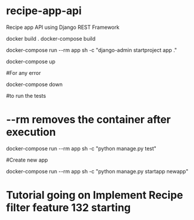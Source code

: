 # recipe-app-api

Recipe app API using Django REST Framework

docker build .
docker-compose build

docker-compose run --rm app sh -c "django-admin startproject app ."

docker-compose up

#For any error

docker-compose down

#to run the tests

# --rm removes the container after execution

docker-compose run --rm app sh -c "python manage.py test"

#Create new app

docker-compose run --rm app sh -c "python manage.py startapp newapp"

# Tutorial going on Implement Recipe filter feature 132 starting
